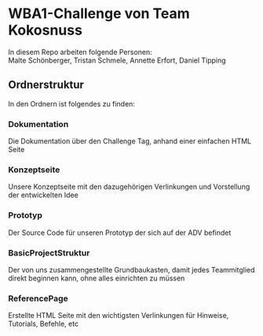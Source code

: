 # WBA1-Challenge von Team Kokosnuss
In diesem Repo arbeiten folgende Personen:   
Malte Schönberger, Tristan Schmele, Annette Erfort, Daniel Tipping

## Ordnerstruktur
In den Ordnern ist folgendes zu finden:    

### Dokumentation
Die Dokumentation über den Challenge Tag, anhand einer einfachen HTML Seite  
### Konzeptseite
Unsere Konzeptseite mit den dazugehörigen Verlinkungen und Vorstellung der entwickelten Idee   
### Prototyp
Der Source Code für unseren Prototyp der sich auf der ADV befindet
### BasicProjectStruktur
Der von uns zusammengestellte Grundbaukasten, damit jedes Teammitglied direkt beginnen kann, ohne alles einrichten zu müssen  
### ReferencePage
Erstellte HTML Seite mit den wichtigsten Verlinkungen für Hinweise, Tutorials, Befehle, etc
